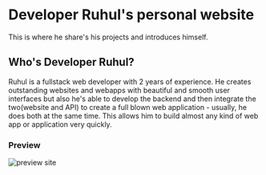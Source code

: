 # Developer Ruhul's personal website

This is where he share's his projects and introduces himself.

## Who's Developer Ruhul?

Ruhul is a fullstack web developer with 2 years of experience. He creates outstanding websites and webapps with beautiful and smooth user interfaces but also he's able to develop the backend and then integrate the two(website and API) to create a full blown web application - usually, he does both at the same time. This allows him to build almost any kind of web app or application very quickly.

### Preview
![preview site](https://i.imgur.com/VNlq0Oo.png)
